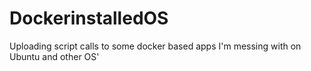 # DockerinstalledOS
Uploading script calls to some docker based apps I'm messing with on Ubuntu and other OS'
